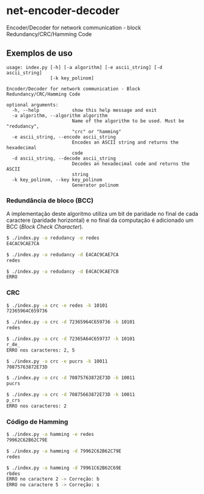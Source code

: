 # net-encoder-decoder
Encoder/Decoder for network communication - block Redundancy/CRC/Hamming Code

## Exemplos de uso
```
usage: index.py [-h] [-a algorithm] [-e ascii_string] [-d ascii_string]
                [-k key_polinom]

Encoder/Decoder for network communication - Block Redundancy/CRC/Hamming Code

optional arguments:
  -h, --help            show this help message and exit
  -a algorithm, --algorithm algorithm
                        Name of the algorithm to be used. Must be "redudancy",
                        "crc" or "hamming"
  -e ascii_string, --encode ascii_string
                        Encodes an ASCII string and returns the hexadecimal
                        code
  -d ascii_string, --decode ascii_string
                        Decodes an hexadecimal code and returns the ASCII
                        string
  -k key_polinom, --key key_polinom
                        Generator polinom
```

### Redundância de bloco (BCC)
A implementação deste algoritmo utiliza um bit de paridade no final de cada caractere (paridade horizontal) e no final da computação é adicionado um BCC (_Block Check Character_).

```bash
$ ./index.py -a redudancy -e redes
E4CAC9CAE7CA
```

```bash
$ ./index.py -a redudancy -d E4CAC9CAE7CA
redes
```

```bash
$ ./index.py -a redudancy -d E4CAC9CAE7CB
ERRO
```

### CRC
```bash
$ ./index.py -a crc -e redes -k 10101
72365964C659736
```

```bash
$ ./index.py -a crc -d 72365964C659736 -k 10101
redes
```

```bash
$ ./index.py -a crc -d 72365A64C659737 -k 10101
r_de_
ERRO nos caracteres: 2, 5
```

```bash
$ ./index.py -a crc -e pucrs -k 10011
70875763872E73D
```

```bash
$ ./index.py -a crc -d 70875763872E73D -k 10011
pucrs
```

```bash
$ ./index.py -a crc -d 70875663872E73D -k 10011
p_crs
ERRO nos caracteres: 2
```

### Código de Hamming
```bash
$ ./index.py -a hamming -e redes
79962C62B62C79E
```

```bash
$ ./index.py -a hamming -d 79962C62B62C79E
redes
```

```bash
$ ./index.py -a hamming -d 79961C62B62C69E
rbdes
ERRO no caractere 2 -> Correção: b
ERRO no caractere 5 -> Correção: s
```

